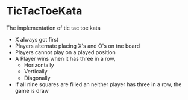 # TicTacToeKata
The implementation of tic tac toe kata

- X always got first
- Players alternate placing X's and O's on tne board
- Players cannot play on a played position
- A Player wins when it has three in a row,
    - Horizontally
    - Vertically
    - Diagonally
- If all nine squares are filled an neither player has three in a row, the game is draw
